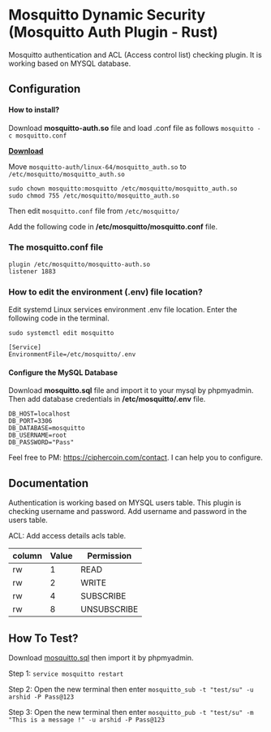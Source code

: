 
# Mosquitto Dynamic Security (Mosquitto Auth Plugin - Rust)

Mosquitto authentication and ACL (Access control list) checking plugin. It is working based on MYSQL database.
## Configuration

#### How to install?

Download **mosquitto-auth.so** file and load .conf file as follows
```mosquitto -c mosquitto.conf```

**[Download](https://phpbolt.com/wp-content/uploads/2023/03/mosquitto-auth.zip)**

Move ```mosquitto-auth/linux-64/mosquitto_auth.so``` to ```/etc/mosquitto/mosquitto_auth.so```


```sudo chown mosquitto:mosquitto /etc/mosquitto/mosquitto_auth.so```    
```sudo chmod 755 /etc/mosquitto/mosquitto_auth.so```

Then edit `mosquitto.conf` file from `/etc/mosquitto/`

Add the following code in **/etc/mosquitto/mosquitto.conf** file.

### The mosquitto.conf file

```
plugin /etc/mosquitto/mosquitto-auth.so
listener 1883
```

### How to edit the environment (.env) file location? 
Edit systemd Linux services environment .env file location. 
Enter the following code in the terminal.

```sudo systemctl edit mosquitto```

```
[Service]
EnvironmentFile=/etc/mosquitto/.env
```

#### Configure the MySQL Database

Download **mosquitto.sql** file and import it to your mysql by phpmyadmin. Then add database credentials in **/etc/mosquitto/.env** file.

``` 
DB_HOST=localhost
DB_PORT=3306
DB_DATABASE=mosquitto
DB_USERNAME=root
DB_PASSWORD="Pass"
```

Feel free to PM: https://ciphercoin.com/contact. 
I can help you to configure. 

## Documentation

Authentication is working based on MYSQL users table. This plugin is checking username and password. Add username and password in the users table.

ACL: Add access details acls table.


| column  | Value  | Permission |
| ------- | ------ | ---------- |
| rw      | 1      |    READ    |
| rw      | 2      |   WRITE    |
| rw      | 4      | SUBSCRIBE  |
| rw      | 8      | UNSUBSCRIBE|




## How To Test? 
Download [mosquitto.sql](https://github.com/arshidkv12/mosquitto-plugin/blob/main/mosquitto.sql) then import it by phpmyadmin. 

Step 1:  `service mosquitto restart`

Step 2: Open the new terminal then enter `mosquitto_sub -t "test/su" -u arshid -P Pass@123`
 
Step 3: Open the new terminal then enter `mosquitto_pub -t "test/su" -m "This is a message !" -u arshid -P Pass@123` 
